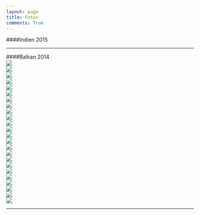 ```yaml
---
layout: page
title: Fotos
comments: True
---
```

####Indien 2015
<hr>
####Balkan 2014
<div class='image-frame'>
<div class='nailthumb-container square-thumb'><a href='http://whataboutas.data.s3.amazonaws.com/images/fotogalerie/balkan_hipster/IMG_0017.jpg' class='imageslink' data-lightbox='Gallery' title='Downtown Budapest'
><img class='images' src='http://whataboutas.data.s3.amazonaws.com/images/fotogalerie/balkan_hipster/thumbs/IMG_0017.jpg' /></a></div>
<div class='nailthumb-container square-thumb'><a href='http://whataboutas.data.s3.amazonaws.com/images/fotogalerie/balkan_hipster/IMG_0181.jpg' class='imageslink' data-lightbox='Gallery' title='Craiova, Rum&auml;nien'
><img class='images' src='http://whataboutas.data.s3.amazonaws.com/images/fotogalerie/balkan_hipster/thumbs/IMG_0181.jpg' /></a></div>
<div class='nailthumb-container square-thumb'><a href='http://whataboutas.data.s3.amazonaws.com/images/fotogalerie/balkan_hipster/IMG_0271.jpg' class='imageslink' data-lightbox='Gallery' title='Reflecting in Bukarest'
><img class='images' src='http://whataboutas.data.s3.amazonaws.com/images/fotogalerie/balkan_hipster/thumbs/IMG_0271.jpg' /></a></div>
<div class='nailthumb-container square-thumb'><a href='http://whataboutas.data.s3.amazonaws.com/images/fotogalerie/balkan_hipster/IMG_0355.jpg'   class='imageslink' data-lightbox='Gallery' title='Schloss Bran, Rum&auml;nien'
><img class='images' src='http://whataboutas.data.s3.amazonaws.com/images/fotogalerie/balkan_hipster/thumbs/IMG_0355.jpg' /></a></div>
<div class='nailthumb-container square-thumb'><a href='http://whataboutas.data.s3.amazonaws.com/images/fotogalerie/balkan_hipster/IMG_0526.jpg'   class='imageslink' data-lightbox='Gallery' title='Blick auf die bulgarische Donau'
><img class='images' src='http://whataboutas.data.s3.amazonaws.com/images/fotogalerie/balkan_hipster/thumbs/IMG_0526.jpg' /></a></div>
<div class='nailthumb-container square-thumb'><a href='http://whataboutas.data.s3.amazonaws.com/images/fotogalerie/balkan_hipster/IMG_0729.jpg'   class='imageslink' data-lightbox='Gallery' title='Idylle am schwarzen Meer'
><img class='images' src='http://whataboutas.data.s3.amazonaws.com/images/fotogalerie/balkan_hipster/thumbs/IMG_0729.jpg' /></a></div>
<div class='nailthumb-container square-thumb'><a href='http://whataboutas.data.s3.amazonaws.com/images/fotogalerie/balkan_hipster/IMG_0947.jpg'   class='imageslink' data-lightbox='Gallery' title='Typisches Haus in Plovdiv'
><img class='images' src='http://whataboutas.data.s3.amazonaws.com/images/fotogalerie/balkan_hipster/thumbs/IMG_0947.jpg' /></a></div>
<div class='nailthumb-container square-thumb'><a href='http://whataboutas.data.s3.amazonaws.com/images/fotogalerie/balkan_hipster/IMG_1119.jpg'   class='imageslink' data-lightbox='Gallery' title='Der Kanal von Korinthos'
><img class='images' src='http://whataboutas.data.s3.amazonaws.com/images/fotogalerie/balkan_hipster/thumbs/IMG_1119.jpg' /></a></div>
<div class='nailthumb-container square-thumb'><a href='http://whataboutas.data.s3.amazonaws.com/images/fotogalerie/balkan_hipster/IMG_1148.jpg'   class='imageslink' data-lightbox='Gallery' title='Sexy Beachboy!'
><img class='images' src='http://whataboutas.data.s3.amazonaws.com/images/fotogalerie/balkan_hipster/thumbs/IMG_1148.jpg' /></a></div>
<div class='nailthumb-container square-thumb'><a href='http://whataboutas.data.s3.amazonaws.com/images/fotogalerie/balkan_hipster/IMG_1399.jpg'   class='imageslink' data-lightbox='Gallery' title='Kopf im Klang'
><img class='images' src='http://whataboutas.data.s3.amazonaws.com/images/fotogalerie/balkan_hipster/thumbs/IMG_1399.jpg' /></a></div>
<div class='nailthumb-container square-thumb'><a href='http://whataboutas.data.s3.amazonaws.com/images/fotogalerie/balkan_hipster/IMG_1444.jpg'   class='imageslink' data-lightbox='Gallery' title='Abendessen in Nafplio, Griechenland'
><img class='images' src='http://whataboutas.data.s3.amazonaws.com/images/fotogalerie/balkan_hipster/thumbs/IMG_1444.jpg' /></a></div>
<div class='nailthumb-container square-thumb'><a href='http://whataboutas.data.s3.amazonaws.com/images/fotogalerie/balkan_hipster/IMG_1474.jpg'   class='imageslink' data-lightbox='Gallery' title='Blubb'
><img class='images' src='http://whataboutas.data.s3.amazonaws.com/images/fotogalerie/balkan_hipster/thumbs/IMG_1474.jpg' /></a></div>
<div class='nailthumb-container square-thumb'><a href='http://whataboutas.data.s3.amazonaws.com/images/fotogalerie/balkan_hipster/IMG_1625.jpg'   class='imageslink' data-lightbox='Gallery' title='Herumturnen auf den venezianischen Festungen'
><img class='images' src='http://whataboutas.data.s3.amazonaws.com/images/fotogalerie/balkan_hipster/thumbs/IMG_1625.jpg' /></a></div>
<div class='nailthumb-container square-thumb'><a href='http://whataboutas.data.s3.amazonaws.com/images/fotogalerie/balkan_hipster/IMG_1712.jpg'   class='imageslink' data-lightbox='Gallery' title='Die gro&szlig;e Br&uuml;ckenfahrt'
><img class='images' src='http://whataboutas.data.s3.amazonaws.com/images/fotogalerie/balkan_hipster/thumbs/IMG_1712.jpg' /></a></div>
<div class='nailthumb-container square-thumb'><a href='http://whataboutas.data.s3.amazonaws.com/images/fotogalerie/balkan_hipster/IMG_1849.jpg'   class='imageslink' data-lightbox='Gallery' title='Meteora, Griechenland'
><img class='images' src='http://whataboutas.data.s3.amazonaws.com/images/fotogalerie/balkan_hipster/thumbs/IMG_1849.jpg' /></a></div>
<div class='nailthumb-container square-thumb'><a href='http://whataboutas.data.s3.amazonaws.com/images/fotogalerie/balkan_hipster/IMG_1877.jpg'   class='imageslink' data-lightbox='Gallery' title='Abendstimmung bei Meteora'
><img class='images' src='http://whataboutas.data.s3.amazonaws.com/images/fotogalerie/balkan_hipster/thumbs/IMG_1877.jpg' /></a></div>
<div class='nailthumb-container square-thumb'><a href='http://whataboutas.data.s3.amazonaws.com/images/fotogalerie/balkan_hipster/IMG_2000.jpg'   class='imageslink' data-lightbox='Gallery' title='Vertr&auml;umter Blick &uuml;ber Gjirokaster'
><img class='images' src='http://whataboutas.data.s3.amazonaws.com/images/fotogalerie/balkan_hipster/thumbs/IMG_2000.jpg' /></a></div>
<div class='nailthumb-container square-thumb'><a href='http://whataboutas.data.s3.amazonaws.com/images/fotogalerie/balkan_hipster/IMG_0009.jpg'   class='imageslink' data-lightbox='Gallery' title='Stra&szlig;e in Gjirokaster'
><img class='images' src='http://whataboutas.data.s3.amazonaws.com/images/fotogalerie/balkan_hipster/thumbs/IMG_0009.jpg' /></a></div>
<div class='nailthumb-container square-thumb'><a href='http://whataboutas.data.s3.amazonaws.com/images/fotogalerie/balkan_hipster/IMG_0032.jpg'   class='imageslink' data-lightbox='Gallery' title='Die Burg von Gjirokaster'
><img class='images' src='http://whataboutas.data.s3.amazonaws.com/images/fotogalerie/balkan_hipster/thumbs/IMG_0032.jpg' /></a></div>
<div class='nailthumb-container square-thumb'><a href='http://whataboutas.data.s3.amazonaws.com/images/fotogalerie/balkan_hipster/IMG_0319.jpg'   class='imageslink' data-lightbox='Gallery' title='Kotor, Montenegro'
><img class='images' src='http://whataboutas.data.s3.amazonaws.com/images/fotogalerie/balkan_hipster/thumbs/IMG_0319.jpg' /></a></div>
<div class='nailthumb-container square-thumb'><a href='http://whataboutas.data.s3.amazonaws.com/images/fotogalerie/balkan_hipster/IMG_0078.jpg'   class='imageslink' data-lightbox='Gallery' title='Die K&ouml;nigin von Dubrovnik!'
><img class='images' src='http://whataboutas.data.s3.amazonaws.com/images/fotogalerie/balkan_hipster/thumbs/IMG_0078.jpg' /></a></div>
<div class='nailthumb-container square-thumb'><a href='http://whataboutas.data.s3.amazonaws.com/images/fotogalerie/balkan_hipster/IMG_0142.jpg'   class='imageslink' data-lightbox='Gallery' title='Balkan Hipster'
><img class='images' src='http://whataboutas.data.s3.amazonaws.com/images/fotogalerie/balkan_hipster/thumbs/IMG_0142.jpg' /></a></div>
<div class='nailthumb-container square-thumb'><a href='http://whataboutas.data.s3.amazonaws.com/images/fotogalerie/balkan_hipster/IMG_0196.jpg'   class='imageslink' data-lightbox='Gallery' title='Wasserf&auml;lle in Plitvice'
><img class='images' src='http://whataboutas.data.s3.amazonaws.com/images/fotogalerie/balkan_hipster/thumbs/IMG_0196.jpg' /></a></div>
<div class='nailthumb-container square-thumb'><a href='http://whataboutas.data.s3.amazonaws.com/images/fotogalerie/balkan_hipster/IMG_0204.jpg'   class='imageslink' data-lightbox='Gallery' title='Einer der Plitvice-Seen'
><img class='images' src='http://whataboutas.data.s3.amazonaws.com/images/fotogalerie/balkan_hipster/thumbs/IMG_0204.jpg' /></a></div>
</div>
<hr>
